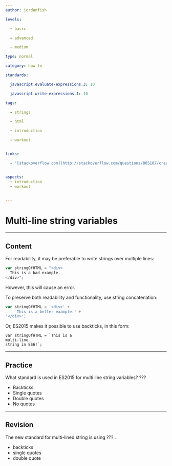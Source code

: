 ```yaml
---
author: jordanfish

levels:

  - basic

  - advanced

  - medium

type: normal

category: how to

standards:

  javascript.evaluate-expressions.3: 10

  javascript.write-expressions.1: 10

tags:

  - strings

  - html

  - introduction

  - workout


links:

  - '[stackoverflow.com](http://stackoverflow.com/questions/805107/creating-multiline-strings-in-javascript/6247331#6247331){website}'


aspects:
  - introduction
  - workout


---
```


# Multi-line string variables

---
## Content

For readability, it may be preferable to write strings over multiple lines:

```javascript
var stringOfHTML = "<div>
  This is a bad example.
</div>";
```
However, this will cause an error. 


To preserve both readability and functionality, use string concatenation:

```javascript
var stringOfHTML = '<div>' +
  '  This is a better example.' +
'</div>';
```

Or, ES2015 makes it possible to use backticks, in this form:

```
var stringOfHTML = `This is a 
multi-line
string in ES6!`;
```

---
## Practice

What standard is used in ES2015 for multi line string variables? ???


* Backticks
* Single quotes
* Double quotes
* No quotes

---
## Revision

The new standard for multi-lined string is using ??? .


* backticks
* single quotes
* double quote

 

